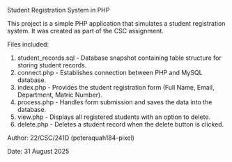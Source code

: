 Student Registration System in PHP

This project is a simple PHP application that simulates a student registration system. 
It was created as part of the CSC assignment.

Files included:
1. student_records.sql - Database snapshot containing table structure for storing student records.
2. connect.php - Establishes connection between PHP and MySQL database.
3. index.php - Provides the student registration form (Full Name, Email, Department, Matric Number).
4. process.php - Handles form submission and saves the data into the database.
5. view.php - Displays all registered students with an option to delete.
6. delete.php - Deletes a student record when the delete button is clicked.

Author: 22/CSC/241D (peteraquah184-pixel)

Date: 31 August 2025
